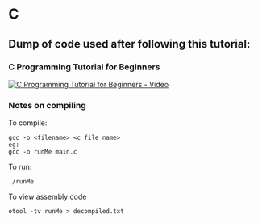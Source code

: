 # C
## Dump of code used after following this tutorial:
### C Programming Tutorial for Beginners

[![C Programming Tutorial for Beginners - Video](https://img.youtube.com/vi/KJgsSFOSQv0/0.jpg)](https://www.youtube.com/watch?v=KJgsSFOSQv0)

### Notes on compiling

To compile:
```
gcc -o <filename> <c file name>
eg:
gcc -o runMe main.c
```

To run:
```
./runMe
```

To view assembly code
```
otool -tv runMe > decompiled.txt
```